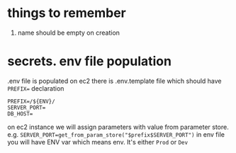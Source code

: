 # things to remember

1. name should be empty on creation

# secrets. env file population
.env file is populated on ec2
there is .env.template file which should have `PREFIX=` declaration
```text
PREFIX=/${ENV}/
SERVER_PORT=
DB_HOST=
```
on ec2 instance we will assign parameters with value from parameter store. e.g. `SERVER_PORT=get_from_param_store("$prefix$SERVER_PORT")`
in env file you will have ENV var which means env. It's either `Prod` or `Dev`


